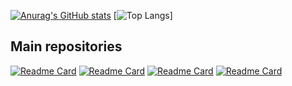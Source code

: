 [![Anurag's GitHub stats](https://github-readme-stats.vercel.app/api?username=jdaibello)](https://github.com/jdaibello?tab=repositories)
[![Top Langs](https://github-readme-stats.vercel.app/api/top-langs/?username=jdaibello&layout=compact&hide=php)]
## Main repositories
[![Readme Card](https://github-readme-stats.vercel.app/api/pin/?username=jdaibello&repo=dscatalog-bootcamp-devsuperior)](https://github.com/jdaibello/dscatalog-bootcamp-devsuperior)
[![Readme Card](https://github-readme-stats.vercel.app/api/pin/?username=jdaibello&repo=bds-dslearn)](https://github.com/jdaibello/bds-dslearn)
[![Readme Card](https://github-readme-stats.vercel.app/api/pin/?username=jdaibello&repo=loja-virtual)](https://github.com/jdaibello/loja-virtual)
[![Readme Card](https://github-readme-stats.vercel.app/api/pin/?username=jdaibello&repo=dev-quiz-nlw5)](https://github.com/jdaibello/dev-quiz-nlw5)
